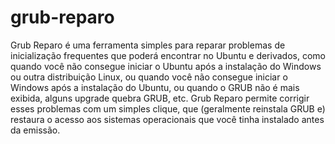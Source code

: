 # grub-reparo
Grub Reparo é uma ferramenta simples para reparar problemas de inicialização frequentes que poderá encontrar no Ubuntu e derivados, como quando você não consegue iniciar o Ubuntu após a instalação do Windows ou outra distribuição Linux, ou quando você não consegue iniciar o Windows após a instalação do Ubuntu, ou quando o GRUB não é mais exibida, alguns upgrade quebra GRUB, etc.  Grub Reparo permite corrigir esses problemas com um simples clique, que (geralmente reinstala GRUB e) restaura o acesso aos sistemas operacionais que você tinha instalado antes da emissão.
